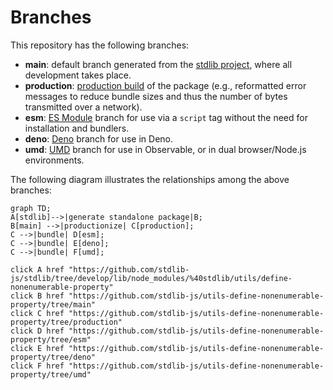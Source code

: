 <!--

@license Apache-2.0

Copyright (c) 2022 The Stdlib Authors.

Licensed under the Apache License, Version 2.0 (the "License");
you may not use this file except in compliance with the License.
You may obtain a copy of the License at

    http://www.apache.org/licenses/LICENSE-2.0

Unless required by applicable law or agreed to in writing, software
distributed under the License is distributed on an "AS IS" BASIS,
WITHOUT WARRANTIES OR CONDITIONS OF ANY KIND, either express or implied.
See the License for the specific language governing permissions and
limitations under the License.

-->

# Branches

This repository has the following branches:

-   **main**: default branch generated from the [stdlib project][stdlib-url], where all development takes place.
-   **production**: [production build][production-url] of the package (e.g., reformatted error messages to reduce bundle sizes and thus the number of bytes transmitted over a network).
-   **esm**: [ES Module][esm-url] branch for use via a `script` tag without the need for installation and bundlers.
-   **deno**: [Deno][deno-url] branch for use in Deno.
-   **umd**: [UMD][umd-url] branch for use in Observable, or in dual browser/Node.js environments.

The following diagram illustrates the relationships among the above branches:

```mermaid
graph TD;
A[stdlib]-->|generate standalone package|B;
B[main] -->|productionize| C[production];
C -->|bundle| D[esm];
C -->|bundle| E[deno];
C -->|bundle| F[umd];

click A href "https://github.com/stdlib-js/stdlib/tree/develop/lib/node_modules/%40stdlib/utils/define-nonenumerable-property"
click B href "https://github.com/stdlib-js/utils-define-nonenumerable-property/tree/main"
click C href "https://github.com/stdlib-js/utils-define-nonenumerable-property/tree/production"
click D href "https://github.com/stdlib-js/utils-define-nonenumerable-property/tree/esm"
click E href "https://github.com/stdlib-js/utils-define-nonenumerable-property/tree/deno"
click F href "https://github.com/stdlib-js/utils-define-nonenumerable-property/tree/umd"
```

[stdlib-url]: https://github.com/stdlib-js/stdlib/tree/develop/lib/node_modules/%40stdlib/utils/define-nonenumerable-property
[production-url]: https://github.com/stdlib-js/utils-define-nonenumerable-property/tree/production
[deno-url]: https://github.com/stdlib-js/utils-define-nonenumerable-property/tree/deno
[umd-url]: https://github.com/stdlib-js/utils-define-nonenumerable-property/tree/umd
[esm-url]: https://github.com/stdlib-js/utils-define-nonenumerable-property/tree/esm